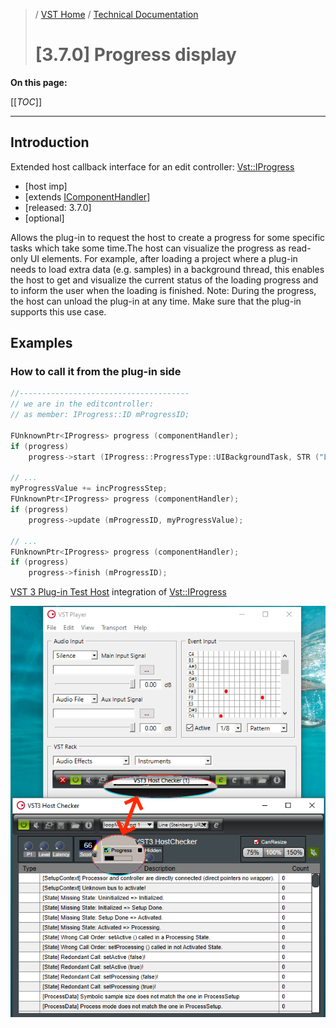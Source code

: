 >/ [VST Home](../../../) / [Technical Documentation](../../Index.md)
>
># [3.7.0] Progress display

**On this page:**

[[_TOC_]]

---

## Introduction

Extended host callback interface for an edit controller: [Vst::IProgress](https://steinbergmedia.github.io/vst3_doc/vstinterfaces//classSteinberg_1_1Vst_1_1IProgress.html)

- [host imp]
- [extends [IComponentHandler](https://steinbergmedia.github.io/vst3_doc/vstinterfaces/classSteinberg_1_1Vst_1_1IComponentHandler.html)]
- [released: 3.7.0]
- [optional]

Allows the plug-in to request the host to create a progress for some specific tasks which take some time.The host can visualize the progress as read-only UI elements. For example, after loading a project where a plug-in needs to load extra data (e.g. samples) in a background thread, this enables the host to get and visualize the current status of the loading progress and to inform the user when the loading is finished. Note: During the progress, the host can unload the plug-in at any time. Make sure that the plug-in supports this use case.

## Examples

### How to call it from the plug-in side

``` c++
//--------------------------------------
// we are in the editcontroller:
// as member: IProgress::ID mProgressID;
  
FUnknownPtr<IProgress> progress (componentHandler);
if (progress)
    progress->start (IProgress::ProgressType::UIBackgroundTask, STR ("Load Samples..."), mProgressID);
  
// ...
myProgressValue += incProgressStep;
FUnknownPtr<IProgress> progress (componentHandler);
if (progress)
    progress->update (mProgressID, myProgressValue);
  
// ...
FUnknownPtr<IProgress> progress (componentHandler);
if (progress)
    progress->finish (mProgressID);
```

[VST 3 Plug-in Test Host](../../../What+is+the+VST+3+SDK/Plug-in+Test+Host.md) integration of [Vst::IProgress](https://steinbergmedia.github.io/vst3_doc/vstinterfaces//classSteinberg_1_1Vst_1_1IProgress.html)

![tech_doc_35](../../../../resources/tech_doc_35.png)

